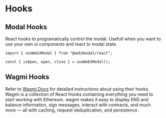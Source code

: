 # Hooks

## Modal Hooks

React hooks to programatically control the modal. Usefull when you want to use your own ui components and react to modal state.

```tsx
import { useWeb3Modal } from "@web3modal/react";

const { isOpen, open, close } = useWeb3Modal();
```

## Wagmi Hooks

Refer to [Wagmi Docs](https://wagmi.sh/docs/getting-started) for detailed instructions about using their hooks. Wagmi is a collection of React Hooks containing everything you need to start working with Ethereum. wagmi makes it easy to display ENS and balance information, sign messages, interact with contracts, and much more — all with caching, request deduplication, and persistence.
